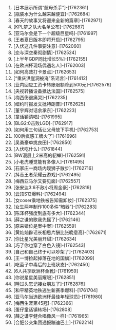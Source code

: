 
1. [日本展示所谓“航母杀手”]-[1762361]
1. [瓶装水为什么越来越便宜]-[1762684]
1. [春天的故事又将迎来全新的篇章]-[1762971]
1. [KPL梦之队大名单公布]-[1762887]
1. [亚马尔会是下一个超级巨星吗]-[1761997]
1. [王者夏日版本即将开启]-[1762795]
1. [入伏这几件事要注意]-[1762060]
1. [恋与深空秦彻剧情]-[1762524]
1. [上半年GDP同比增长5%]-[1762155]
1. [在欧洲杯现场偶遇名人]-[1762003]
1. [如何高效打卡景点]-[1762653]
1. [“重庆洪崖洞被淹”系谣言]-[1761412]
1. [业内回应工资卡转账限额降到500元]-[1762576]
1. [央视转播设备抵达法国]-[1762575]
1. [梅西伤退痛哭]-[1762235]
1. [纽约时报发文批特朗普]-[1762625]
1. [董宇辉对话余承东]-[1762223]
1. [童话镇清唱]-[1761995]
1. [BLG2:0击败LGD]-[1762917]
1. [如何用三句话让父母放下手机]-[1762753]
1. [00后疯感工牌火了]-[1761696]
1. [吴勇豪单挑良田]-[1762850]
1. [入伏吃什么]-[1761844]
1. [BW漫展上2米高的貂蝉]-[1762591]
1. [小老虎睡觉能有多像人]-[1761495]
1. [石家庄一商场内现狮子散步]-[1762716]
1. [抖音王者荣耀云游戏]-[1762495]
1. [梅西亚马尔又要见面]-[1762557]
1. [张安达3:6不敌小将周金豪]-[1762819]
1. [云顶S12爆料]-[1762494]
1. [女coser乘地铁被告知需卸妆]-[1762375]
1. [女生两年制作100多件“暗器”]-[1762283]
1. [陈泽杯强度到底有多大]-[1762344]
1. [薛之谦的歌我先摇了]-[1762146]
1. [原来错位是案中案]-[1762559]
1. [黄灿灿辟谣长相思片酬比张晚意高]-[1762671]
1. [你比星光美丽开甜]-[1762634]
1. [巧了你也穿了白色入镜]-[1762543]
1. [自己和自己终于可以吵架了]-[1762403]
1. [王一博捡起掉落在地的国旗]-[1762099]
1. [吃菌子中毒后的上班状态]-[1762450]
1. [6人共享欧洲杯金靴]-[1761959]
1. [你说星星美丽耀眼]-[1762851]
1. [睡过头忘记接女朋友了]-[1762876]
1. [和平精英地铁逃生新赛季爆料]-[1761704]
1. [亚马尔当选欧洲杯最佳年轻球员]-[1761980]
1. [梅西生涯第45冠]-[1762366]
1. [蛋仔童话镇转场]-[1762808]
1. [薛之谦李健合唱像风一样]-[1761965]
1. [合肥公交集团通报蹦迪巴士]-[1762214]
